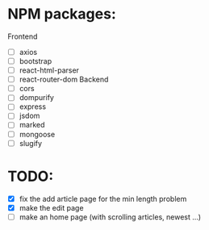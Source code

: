 # NPM packages:
Frontend
- [ ] axios
- [ ] bootstrap
- [ ] react-html-parser
- [ ] react-router-dom
Backend
- [ ] cors
- [ ] dompurify
- [ ] express
- [ ] jsdom
- [ ] marked
- [ ] mongoose
- [ ] slugify

# TODO:
- [x] fix the add article page for the min length problem
- [x] make the edit page
- [ ] make an home page (with scrolling articles, newest ...)

